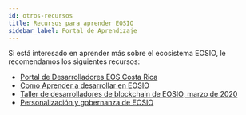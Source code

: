 ```yaml
---
id: otros-recursos
title: Recursos para aprender EOSIO
sidebar_label: Portal de Aprendizaje
---
```


Si está interesado en aprender más sobre el ecosistema EOSIO, le recomendamos los siguientes recursos:

- [Portal de Desarrolladores EOS Costa Rica ](https://guias.eoscostarica.io/docs/aprender-eosio/protocolo-eosio)
- [Como Aprender a desarrollar en EOSIO](https://medium.com/@theblockstalk/learning-eosio-development-telos-eos-and-other-blockchains-94d384a8b09f)
- [Taller de desarrolladores de blockchain de EOSIO, marzo de 2020](https://www.youtube.com/playlist?list=PLbq67nzUl6Prlg2Su8Rkmh8exeAL5O5l7)
- [Personalización y gobernanza de EOSIO](https://www.youtube.com/watch?v=ITDFQESxglc&list=PLbq67nzUl6Prlg2Su8Rkmh8exeAL5O5l7&index=9)

